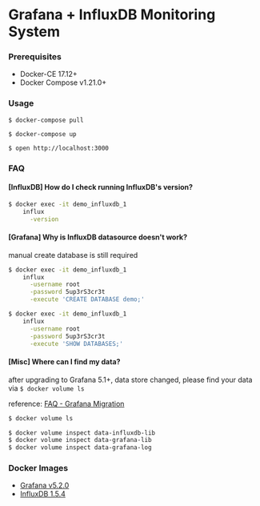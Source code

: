 # Grafana + InfluxDB Monitoring System

### Prerequisites

- Docker-CE 17.12+
- Docker Compose v1.21.0+

### Usage

    $ docker-compose pull

    $ docker-compose up

    $ open http://localhost:3000

### FAQ

#### [InfluxDB] How do I check running InfluxDB's version?

```bash
$ docker exec -it demo_influxdb_1                                             \
    influx                                                                    \
      -version
```

#### [Grafana] Why is InfluxDB datasource doesn't work?

manual create database is still required

```bash
$ docker exec -it demo_influxdb_1                                             \
    influx                                                                    \
      -username root                                                          \
      -password 5up3rS3cr3t                                                   \
      -execute 'CREATE DATABASE demo;'

$ docker exec -it demo_influxdb_1                                             \
    influx                                                                    \
      -username root                                                          \
      -password 5up3rS3cr3t                                                   \
      -execute 'SHOW DATABASES;'
```

#### [Misc] Where can I find my data?

after upgrading to Grafana 5.1+, data store changed, please find your data via `$ docker volume ls`

reference: [FAQ - Grafana Migration][faq-grafana-migration]

```bash
$ docker volume ls

$ docker volume inspect data-influxdb-lib
$ docker volume inspect data-grafana-lib
$ docker volume inspect data-grafana-log
```

### Docker Images

- [Grafana v5.2.0][docker-image-grafana]
- [InfluxDB 1.5.4][docker-image-influxdb]

[docker-image-influxdb]: https://hub.docker.com/_/influxdb/
[docker-image-grafana]: https://hub.docker.com/r/grafana/grafana/
[faq-grafana-migration]: http://docs.grafana.org/installation/docker/#migration-from-a-previous-version-of-the-docker-container-to-5-1-or-later
